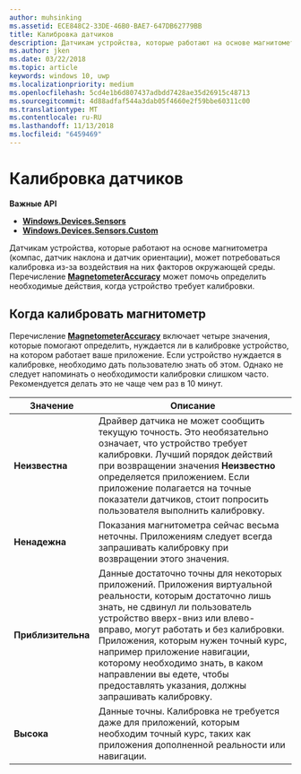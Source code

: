 ```yaml
---
author: muhsinking
ms.assetid: ECE848C2-33DE-46B0-BAE7-647DB62779BB
title: Калибровка датчиков
description: Датчикам устройства, которые работают на основе магнитометра (компас, датчик наклона и датчик ориентации), может потребоваться калибровка из-за воздействия на них факторов окружающей среды.
ms.author: jken
ms.date: 03/22/2018
ms.topic: article
keywords: windows 10, uwp
ms.localizationpriority: medium
ms.openlocfilehash: 5cd4e1b6d807437adbdd7428ae35d26915c48713
ms.sourcegitcommit: 4d88adfaf544a3dab05f4660e2f59bbe60311c00
ms.translationtype: MT
ms.contentlocale: ru-RU
ms.lasthandoff: 11/13/2018
ms.locfileid: "6459469"
---
```

# <a name="calibrate-sensors"></a>Калибровка датчиков


**Важные API**

-   [**Windows.Devices.Sensors**](https://msdn.microsoft.com/library/windows/apps/BR206408)
-   [**Windows.Devices.Sensors.Custom**](https://msdn.microsoft.com/library/windows/apps/Dn895032)

Датчикам устройства, которые работают на основе магнитометра (компас, датчик наклона и датчик ориентации), может потребоваться калибровка из-за воздействия на них факторов окружающей среды. Перечисление [**MagnetometerAccuracy**](https://msdn.microsoft.com/library/windows/apps/Dn297552) может помочь определить необходимые действия, когда устройство требует калибровки.

## <a name="when-to-calibrate-the-magnetometer"></a>Когда калибровать магнитометр

Перечисление [**MagnetometerAccuracy**](https://msdn.microsoft.com/library/windows/apps/Dn297552) включает четыре значения, которые помогают определить, нуждается ли в калибровке устройство, на котором работает ваше приложение. Если устройство нуждается в калибровке, необходимо дать пользователю знать об этом. Однако не следует напоминать о необходимости калибровки слишком часто. Рекомендуется делать это не чаще чем раз в 10 минут.

| Значение           | Описание    |
| ----------------- | ------------------- |
| **Неизвестна**     | Драйвер датчика не может сообщить текущую точность. Это необязательно означает, что устройство требует калибровки. Лучший порядок действий при возвращении значения **Неизвестно** определяется приложением. Если приложение полагается на точные показатели датчиков, стоит попросить пользователя выполнить калибровку. |
| **Ненадежна**  | Показания магнитометра сейчас весьма неточны. Приложениям следует всегда запрашивать калибровку при возвращении этого значения. |
| **Приблизительна** | Данные достаточно точны для некоторых приложений. Приложения виртуальной реальности, которым достаточно лишь знать, не сдвинул ли пользователь устройство вверх-вниз или влево-вправо, могут работать и без калибровки. Приложения, которым нужен точный курс, например приложение навигации, которому необходимо знать, в каком направлении вы едете, чтобы предоставлять указания, должны запрашивать калибровку. |
| **Высока**        | Данные точны. Калибровка не требуется даже для приложений, которым необходим точный курс, таких как приложения дополненной реальности или навигации. |